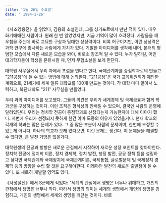 ```yaml
---
title: '1월 26일 수요일'
date: ' 1994-1-26'
---
```

《사조영웅전》을 읽었다, 김용의 소설인데, 그를 싱가포르에서 만난 적이 있다. 매우 화기애애한 사람이다. 원래 한 번 읽었었지만, 지금 기억이 많이 흐려졌다. 사람들을 깨우침을 주는데 바로 교묘한 구상과 담대한 상상력이다. 비록 허구이지만, 이런 상상력은 과학 연구에 종사하는 사람에게 가치가 있다. 기발한 아이디어를 생각해 내어, 본래의 평범한 모습에서 다른 새로운 모습을 봐야, 비로소 창조적 일 수 있다. 누가 말하길, 어떤 대과학자들이 학생을 훈련시킬 때, 먼저 무협소설을 보게 한단다.

대학원 사무실에서 우리 과에서 포럼을 연다고 한다, 국제관계과를 중점학과로의 만들고 "211공정"에 들 수 있는 방법에 대해 논의한다. "211공정"은 국가 교육위원회가 제안한 계획으로, 21세기에 세계 일류 대학교를 100개 만드는 것이다. 각 대학 마다 알아서 노력하고, 복단대학도 "211" 사무실을 만들었다.

우리 과의 아이디어를 보고했다. 그들의 의견은 우리가 세계경제 및 국제금융과 함께 학과군을 구성하는 것이다. 이런 조직은 형식상의 안배일 수 있으며, 결국엔 사람의 운영에 달려있단다. 우리는 정치학 전공이 중점학과로 선정되는게 가능한지에 대해 이야기 했다. 저번에 우리가 선정되지 못하게 한건 아마 모종의 이유가 있었을거다. 현재 학교의 각개의 학과는 많은 문제가 있다. 그 중 많은 부분이 사람의 문제이며, 한번에 조정할 수 있는게 아니다. 하나의 학교가 오래 있다보면, 이런 문제는 생긴다. 이 문제들을 해결할 수 없다면, 큰 발전 가망은 없을거다.

대학원생의 전공과 방향은 새로운 관점에서 시작하여 새로운 성장 포인트를 찾아야한다. 정치학 전공에 정치학 이론, 정치 경제학, 정치 발전, 행정 발전, 공공 정책 등을 설립하고 싶다면 국제관계와 국제정치에 국제관계이론, 국제통합, 글로벌문제 및 국제정치 경제학 등의 방향을 수립 할 것을 요구해야한다. 이래야만 발전의 새로운 출발점이 될 수 있다. 또 새로히 개발할 영역도 있다.

《사성설전》에서 S군에게 적었다: "세계의 관점에서 생명은 너무나 위대하고, 개인의 관점에서 생명은 너무나 작다. 따라서 생명의 의미는 세계의 생명에서 개인의 생명을 경험하고, 개인의 생명에서 세계의 생명을 깨닫는 것이다. 바로 
